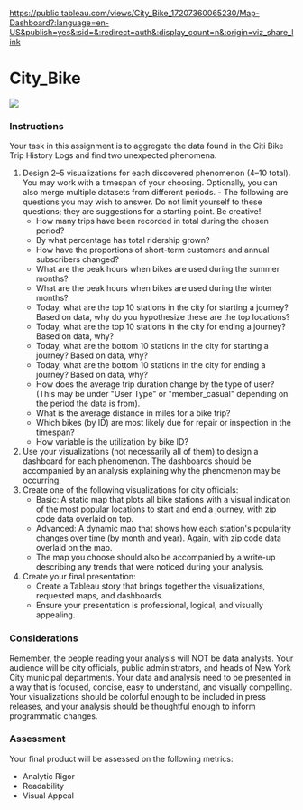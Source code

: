 https://public.tableau.com/views/City_Bike_17207360065230/Map-Dashboard?:language=en-US&publish=yes&:sid=&:redirect=auth&:display_count=n&:origin=viz_share_link

# City_Bike
<img src="https://capsule-render.vercel.app/api?type=waving&color=BDBDC8&height=150&section=header" />

### Instructions
Your task in this assignment is to aggregate the data found in the Citi Bike Trip History Logs and find two unexpected phenomena.
  1. Design 2–5 visualizations for each discovered phenomenon (4–10 total). You may work with a timespan of your choosing. Optionally, you can also merge multiple datasets from different periods.
    -  The following are questions you may wish to answer. Do not limit yourself to these questions; they are suggestions for a starting point. Be creative!
       - How many trips have been recorded in total during the chosen period?
       - By what percentage has total ridership grown?
       - How have the proportions of short-term customers and annual subscribers changed?
       - What are the peak hours when bikes are used during the summer months?
       - What are the peak hours when bikes are used during the winter months?
       - Today, what are the top 10 stations in the city for starting a journey? Based on data, why do you hypothesize these are the top locations?
       - Today, what are the top 10 stations in the city for ending a journey? Based on data, why?
       - Today, what are the bottom 10 stations in the city for starting a journey? Based on data, why?
       - Today, what are the bottom 10 stations in the city for ending a journey? Based on data, why?
       - How does the average trip duration change by the type of user? (This may be under "User Type" or "member_casual" depending on the period the data is from).
       - What is the average distance in miles for a bike trip?
       - Which bikes (by ID) are most likely due for repair or inspection in the timespan?
       - How variable is the utilization by bike ID?
  2. Use your visualizations (not necessarily all of them) to design a dashboard for each phenomenon. The dashboards should be accompanied by an analysis explaining why the phenomenon may be occurring.
  3. Create one of the following visualizations for city officials:
       -  Basic: A static map that plots all bike stations with a visual indication of the most popular locations to start and end a journey, with zip code data overlaid on top.
       -  Advanced: A dynamic map that shows how each station's popularity changes over time (by month and year). Again, with zip code data overlaid on the map.
       -  The map you choose should also be accompanied by a write-up describing any trends that were noticed during your analysis.
  4. Create your final presentation:
       - Create a Tableau story that brings together the visualizations, requested maps, and dashboards.
       - Ensure your presentation is professional, logical, and visually appealing.

### Considerations
Remember, the people reading your analysis will NOT be data analysts. Your audience will be city officials, public administrators, and heads of New York City municipal departments. Your data and analysis need to be presented in a way that is focused, concise, easy to understand, and visually compelling. Your visualizations should be colorful enough to be included in press releases, and your analysis should be thoughtful enough to inform programmatic changes.

### Assessment
Your final product will be assessed on the following metrics:
  - Analytic Rigor
  - Readability
  - Visual Appeal
